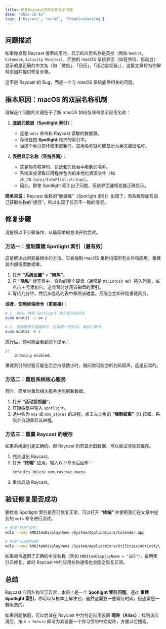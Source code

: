 ```yaml
---
title: 修复Raycast应用名称显示问题
date: "2025-10-15"
tags: ['Raycast', 'macOS', 'Troubleshooting']
---
```


## 问题描述

如果你发现 Raycast 搜索应用时，显示的应用名称是英文（例如 `WeChat`, `Calendar`, `Activity Monitor`），而你的 macOS 系统界面（如程序坞、启动台）显示的是正确的中文名（如「微信」、「日历」、「活动监视器」），这篇文章将为你解释原因并提供修复步骤。

这不是 Raycast 的 Bug，而是一个与 macOS 系统底层相关的问题。

## 根本原因：macOS 的双层名称机制

理解这个问题的关键在于了解 macOS 如何存储和显示应用名称：

1.  **底层元数据（Spotlight 索引）**：
    *   这是 `mdls` 命令和 Raycast 读取的数据源。
    *   存储在由 **Spotlight** 维护的索引中。
    *   当这个索引损坏或未更新时，应用名称就可能显示为英文或旧名称。

2.  **表层显示名称（系统界面）**：
    *   这是你在程序坞、访达和启动台中看到的名称。
    *   系统直接读取应用程序包内的本地化资源文件（如 `zh_CN.lproj/InfoPlist.strings`）。
    *   因此，即使 Spotlight 索引出了问题，系统界面通常也能正确显示。

**简单来说**：Raycast 依赖的“数据库”（Spotlight 索引）出错了，而系统界面有自己获取名称的“捷径”，所以出现了显示不一致的情况。

## 修复步骤

请按照以下步骤操作，从最简单的方法开始尝试。

### 方法一：强制重建 Spotlight 索引（最有效）

这是解决此问题最根本的方法。它会强制 macOS 重新扫描所有文件和应用，重建其内部搜索数据库。

1.  打开 **“系统设置”** > **“聚焦”**。
2.  在 **“隐私”** 标签页中，将你的整个硬盘（通常是 `Macintosh HD`）拖入列表，或点击 `+` 号添加它。这会暂时禁用该磁盘的索引。
3.  等待几分钟，然后从隐私列表中移除该磁盘。系统会立即开始重建索引。

**或者，使用终端命令（更直接）：**

```bash
# 1. 首先，确保 Spotlight 索引是开启状态
sudo mdutil -i on /

# 2. 强制删除并重建索引（这需要一些时间，请耐心等待）
sudo mdutil -E /
```

执行后，你可能会看到如下提示：
```
/:
    Indexing enabled.
```
重建索引的过程可能在后台持续数小时，期间你可能会听到风扇声，这是正常的。

### 方法二：重启系统核心服务

有时，简单地重启相关服务也能刷新数据。

1.  打开 **“活动监视器”**。
2.  在搜索框中输入 `spotlight`。
3.  选中名为 `mds` 或 `mds_stores` 的进程，点击左上角的 **“强制结束”** (X) 按钮。系统会自动重启该进程。

### 方法三：重置 Raycast 的缓存

如果系统索引是正确的，但 Raycast 仍然显示旧数据，可以尝试清除其缓存。

1.  完全退出 Raycast。
2.  打开 **“终端”** 应用，输入以下命令后回车：
    ```bash
    defaults delete com.raycast.macos
    ```
3.  重新启动 Raycast。

## 验证修复是否成功

要检查 Spotlight 索引是否已恢复正常，可以打开 **“终端”** 并使用我们在文章中提到的 `mdls` 命令进行测试。

```bash
# 检查“日历”应用
mdls -name kMDItemDisplayName /System/Applications/Calendar.app

# 检查“活动监视器”
mdls -name kMDItemDisplayName /System/Applications/Utilities/Activity\ Monitor.app
```

如果命令返回了正确的中文名称（例如 `kMDItemDisplayName = "日历"`），说明索引已修复。此时 Raycast 中的应用名称通常也会随之恢复正常。

## 总结

Raycast 应用名称显示异常，本质上是一个 **Spotlight 索引问题**。通过 **重建 Spotlight 索引**，你可以从根本上解决它。虽然这需要一些等待时间，但通常是一劳永逸的。

如果问题依旧，可以尝试在 Raycast 中为特定应用设置 **昵称（Alias）**：找到该应用后，按 `⌘ + Return` 即可为其设置一个你习惯的中文昵称，方便以后搜索。
